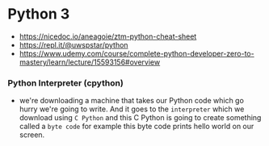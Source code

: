 # Python 3
- https://nicedoc.io/aneagoie/ztm-python-cheat-sheet
- https://repl.it/@uwspstar/python
- https://www.udemy.com/course/complete-python-developer-zero-to-mastery/learn/lecture/15593156#overview
### Python Interpreter (cpython)
- we're downloading a machine that takes our Python code which go hurry we're going to write. And it goes to the ```interpreter``` which we download using ```C Python``` and this C Python is going to create something called a ```byte code``` for example this byte code prints hello world on our screen.
